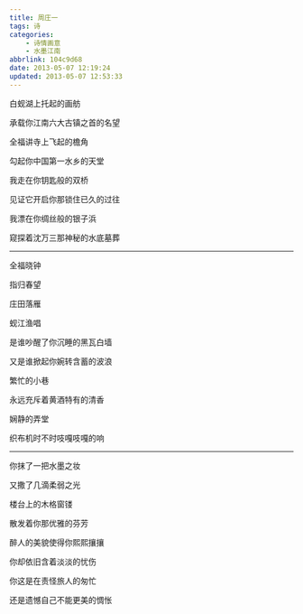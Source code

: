 ```yaml
---
title: 周庄一
tags: 诗
categories: 
    - 诗情画意
    - 水墨江南
abbrlink: 104c9d68
date: 2013-05-07 12:19:24
updated: 2013-05-07 12:53:33
---
```


白蚬湖上托起的画舫

承载你江南六大古镇之首的名望

全福讲寺上飞起的檐角

勾起你中国第一水乡的天堂

我走在你钥匙般的双桥

见证它开启你那锁住已久的过往

我漂在你绸丝般的银子浜

窥探着沈万三那神秘的水底墓葬

***

全福晓钟

指归春望

庄田落雁

蚬江渔唱

是谁吵醒了你沉睡的黑瓦白墙

又是谁掀起你婉转含蓄的波浪

繁忙的小巷

永远充斥着黄酒特有的清香

娴静的弄堂

织布机时不时吱嘎吱嘎的响

***

你抹了一把水墨之妆

又撒了几滴柔弱之光

楼台上的木格窗镂

散发着你那优雅的芬芳

醉人的美貌使得你熙熙攘攘

你却依旧含着淡淡的忧伤

你这是在责怪旅人的匆忙

还是遗憾自己不能更美的惆怅